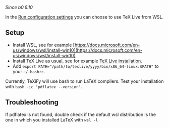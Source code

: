 _Since b0.6.10_

In the [Run configuration settings](Run-configurations#_choose_latex_distribution) you can choose to use TeX Live from WSL.

## Setup

* Install WSL, see for example [https://docs.microsoft.com/en-us/windows/wsl/install-win10](https://docs.microsoft.com/en-us/windows/wsl/install-win10)
* Install TeX Live as usual, see for example [TeX Live installation](Installation).
* Add `export PATH="/path/to/texlive/yyyy/bin/x86_64-linux:$PATH"` to your `~/.bashrc`.

Currently, TeXiFy will use bash to run LaTeX compilers.
Test your installation with `bash -ic "pdflatex --version"`.

## Troubleshooting

If pdflatex is not found, double check if the default wsl distribution is the one in which you installed LaTeX with `wsl -l`
